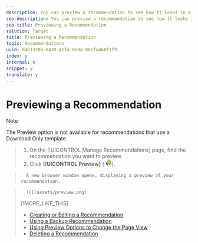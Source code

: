 ```yaml
---
description: You can preview a recommendation to see how it looks in a browser. Browse around the site to see how the pages change with and without the recommendations and mboxes.
seo-description: You can preview a recommendation to see how it looks in a browser. Browse around the site to see how the pages change with and without the recommendations and mboxes.
seo-title: Previewing a Recommendation
solution: Target
title: Previewing a Recommendation
topic: Recommendations
uuid: 84e13286-8439-41fa-8eda-881fa4b0f1f9
index: y
internal: n
snippet: y
translate: y
---
```


# Previewing a Recommendation


>[!NOTE]
>
>The Preview option is not available for recommendations that use a Download Only template.



>1. On the [!UICONTROL  Manage Recommendations] page, find the recommendation you want to preview.
>1. Click **[!UICONTROL  Preview]** ( ![](assets/icon_preview.png)).

>       A new browser window opens, displaying a preview of your recommendation. 

>       ![](assets/preview.png) 
>[!MORE_LIKE_THIS]
>
>* [ Creating or Editing a Recommendation ](t_create_edit_recs.md#task_07791608B4DB4B3EB0EF981116F4B4E2)
>* [ Using a Backup Recommendation ](c_backup_recs.md#concept_5D02FA607144416BB3514364E11E9395)
>* [ Using Preview Options to Change the Page View ](r_previewoptions_recs.md#reference_8EBD7A9F6CF247B79A9FDCB85AB55C82)
>* [ Deleting a Recommendation ](t_deleting_recs.md#task_0364B109FE5D4D0C81204F69DA001AD1)
